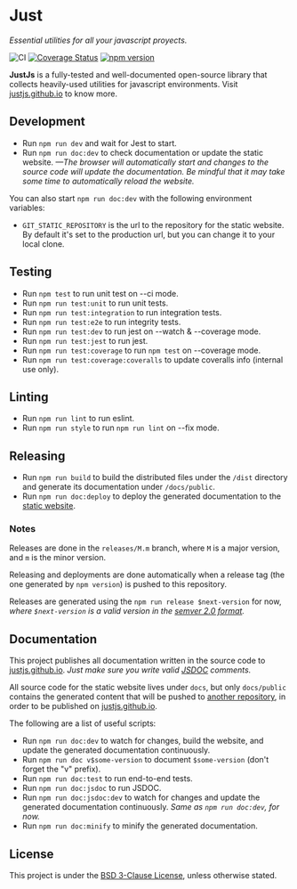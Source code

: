 # Just

*Essential utilities for all your javascript proyects.*

![CI](https://github.com/justjs/just/actions/workflows/ci.yml/badge.svg) [![Coverage Status](https://coveralls.io/repos/github/justjs/just/badge.svg?branch=master)](https://coveralls.io/github/justjs/just?branch=master) [![npm version](https://badge.fury.io/js/%40just-js%2Fjust.svg)](https://badge.fury.io/js/%40just-js%2Fjust)

**JustJs** is a fully-tested and well-documented open-source library that collects heavily-used utilities for javascript environments. Visit [justjs.github.io](https://justjs.github.io/) to know more.

## Development

- Run ``` npm run dev ``` and wait for Jest to start.
- Run ``` npm run doc:dev ``` to check documentation or update the static website. *—The browser will automatically start and changes to the source code will update the documentation. Be mindful that it may take some time to automatically reload the website.*

You can also start ``` npm run doc:dev ``` with the following environment variables:
- `GIT_STATIC_REPOSITORY` is the url to the repository for the static website. By default it's set to the production url, but you can change it to your local clone.

## Testing

- Run ``` npm test ``` to run unit test on --ci mode.
- Run ``` npm run test:unit ``` to run unit tests.
- Run ``` npm run test:integration ``` to run integration tests.
- Run ``` npm run test:e2e ``` to run integrity tests.
- Run ``` npm run test:dev ``` to run jest on --watch & --coverage mode.
- Run ``` npm run test:jest ``` to run jest.
- Run ``` npm run test:coverage ``` to run ``` npm test ``` on --coverage mode.
- Run ``` npm run test:coverage:coveralls ``` to update coveralls info (internal use only).

## Linting

- Run ``` npm run lint ``` to run eslint.
- Run ``` npm run style ``` to run ``` npm run lint ``` on --fix mode.

## Releasing

- Run ``` npm run build ``` to build the distributed files under the `/dist` directory and generate its documentation under `/docs/public`.
- Run ``` npm run doc:deploy ``` to deploy the generated documentation to the [static website](https://github.com/justjs/justjs.github.io).

### Notes

Releases are done in the `releases/M.m` branch, where `M` is a major version, and `m` is the minor version.

Releasing and deployments are done automatically when a release tag (the one generated by ``` npm version ```) is pushed to this repository.

Releases are generated using the ``` npm run release $next-version ``` for now, *where ``` $next-version ``` is a valid version in the [semver 2.0 format](https://semver.org/spec/v2.0.0.html).*

## Documentation

This project publishes all documentation written in the source code to [justjs.github.io](https://justjs.github.io). *Just make sure you write valid [JSDOC](https://github.com/jsdoc/jsdoc) comments.*

All source code for the static website lives under `docs`, but only `docs/public` contains the generated content that will be pushed to [another repository](https://github.com/justjs/justjs.github.io), in order to be published on [justjs.github.io](https://justjs.github.io).

The following are a list of useful scripts:
- Run ``` npm run doc:dev ``` to watch for changes, build the website, and update the generated documentation continuously.
- Run ``` npm run doc v$some-version ``` to document ``` $some-version ``` (don't forget the "v" prefix).
- Run ``` npm run doc:test ``` to run end-to-end tests.
- Run ``` npm run doc:jsdoc ``` to run JSDOC.
- Run ``` npm run doc:jsdoc:dev ``` to watch for changes and update the generated documentation continuously. *Same as ``` npm run doc:dev ```, for now.*
- Run ``` npm run doc:minify ``` to minify the generated documentation.

## License

This project is under the [BSD 3-Clause License](LICENSE), unless otherwise stated.
